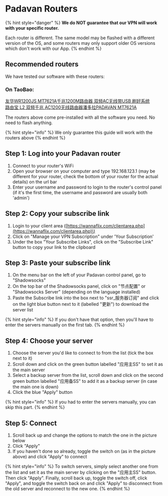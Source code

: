 # Padavan Routers

{% hint style="danger" %}
**We do NOT guarantee that our VPN will work with your specific router.** 

Each router is different. The same model may be flashed with a different version of the OS, and some routers may only support older OS versions which don't work with our App.
{% endhint %}

## Recommended routers

We have tested our software with these routers:

### On TaoBao:

 [友华WR1200JS MT7621A千兆1200M路由器 双频AC无线带USB 刷好系统 ](https://item.taobao.com/item.htm?spm=a230r.1.0.0.6cc2e18a0bXRdS&id=582244748555&ns=1#detail)  
[路由宝 L2 双频千兆 AC1200无线路由器潘多拉PADAVAN MT7621A](https://item.taobao.com/item.htm?spm=a230r.1.14.16.d53c59a0BcuijF&id=581908274636&ns=1&abbucket=16#detail)

The routers above come pre-installed with all the software you need. No need to flash anything.

{% hint style="info" %}
We only guarantee this guide will work with the routers above
{% endhint %}

## **Step 1: Log into your Padavan router**

1. Connect to your router's WiFi
2. Open your browser on your computer and type 192.168.123.1 \(may be different for your router, check the bottom of your router  for the actual details\) on the url bar
3. Enter your username and password to login to the router's control panel \(if it's the first time, the username and password are usually both 'admin'\)

## **Step 2: Copy your subscribe link**

1. Login to your client area \([https://wannaflix.com/clientarea.php](https://wannaflix.com/clientarea.php)\)
2. Click on "Manage your VPN Subscription" under 'Your Subscription'
3. Under the box "Your Subscribe Links", click on the "Subscribe Link" button to copy your link to the clipboard

## **Step 3: Paste your subscribe link**

1. On the menu bar on the left of your Padavan control panel, go to "Shadowsocks"
2. On the top bar of the Shadowsocks panel, click on "节点配置" or "Shadowsocks Server" \(depending on the language installed\)
3. Paste the Subscribe link into the box next to "ssr\_服务器订阅" and click on the light blue button next to it \(labelled "更新"\) to download the server list

{% hint style="info" %}
If you don't have that option, then you'll have to enter the servers manually on the first tab.
{% endhint %}

## **Step 4: Choose your server**

1. Choose the server you'd like to connect to from the list \(tick the box next to it\)
2. Scroll down and click on the green button labelled "应用主SS" to set it as the main server
3. Select a backup server from the list, scroll down and click on the second green button labelled "应用备SS" to add it as a backup server \(in case the main one is down\)
4. Click the blue "Apply" button

{% hint style="info" %}
If you had to enter the servers manually, you can skip this part.
{% endhint %}

## **Step 5: Connect**

1. Scroll back up and change the options to match the one in the picture below
2. Click "Apply"
3. If you haven't done so already, toggle the switch on \(as in the picture above\) and click "Apply" to connect

{% hint style="info" %}
To switch servers, simply select another one from the list and set it as the main server by clicking on the "应用主SS" button. Then click "Apply". Finally, scroll back up, toggle the switch off, click "Apply", and toggle the switch back on and click "Apply" to disconnect from the old server and reconnect to the new one.
{% endhint %}





